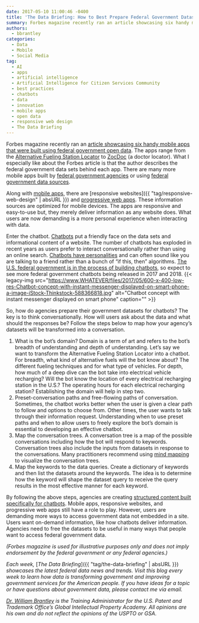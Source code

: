 ```yaml
---
date: 2017-05-10 11:00:46 -0400
title: 'The Data Briefing: How to Best Prepare Federal Government Datasets for Chatbots'
summary: Forbes magazine recently ran an article showcasing six handy mobile apps that were built using federal government open data. The apps range from the Alternative Fueling Station Locator to ZocDoc (a doctor locator). What I especially like about the Forbes article is that the author describes the federal government data sets behind each app. There
authors:
  - bbrantley
categories:
  - Data
  - Mobile
  - Social Media
tag:
  - AI
  - apps
  - artificial intelligence
  - Artificial Intelligence for Citizen Services Community
  - best practices
  - chatbots
  - data
  - innovation
  - mobile apps
  - open data
  - responsive web design
  - The Data Briefing
---
```


Forbes magazine recently ran an [article showcasing six handy mobile apps that were built using federal government open data](https://www.forbes.com/sites/metabrown/2017/04/30/check-out-these-6-handy-apps-that-wouldnt-exist-without-government-open-data/#7180960b6859). The apps range from the [Alternative Fueling Station Locator](http://www.afdc.energy.gov/locator/stations/) to [ZocDoc](https://www.zocdoc.com/) (a doctor locator). What I especially like about the Forbes article is that the author describes the federal government data sets behind each app. There are many more mobile apps built by [federal government agencies](https://www.usa.gov/mobile-apps) or using [federal government data sources](https://www.data.gov/applications).

Along with [mobile apps](https://www.WHATEVER/2016/01/27/the-data-briefing-improving-the-federal-government-through-mobile-apps/), there are [responsive websites]({{ "tag/responsive-web-design" | absURL }}) and [progressive web apps](https://www.WHATEVER/2016/09/20/progressive-web-applications-part-1-the-new-pack-mule-of-the-internet/). These information sources are optimized for mobile devices. The apps are responsive and easy-to-use but, they merely deliver information as any website does. What users are now demanding is a more personal experience when interacting with data.

Enter the chatbot. [Chatbots](https://www.WHATEVER/2016/04/20/the-data-briefing-chatbots-and-the-rise-of-conversational-commerce-and-citizen-experience/) put a friendly face on the data sets and informational content of a website. The number of chatbots has exploded in recent years as users prefer to interact conversationally rather than using an online search. [Chatbots have personalities](https://chatbotsmagazine.com/how-to-write-for-a-bot-ce8afc25e54b?source=email-92b5c875be4d-1493983821063-digest.reader------0-6&sectionName=top) and can often sound like you are talking to a friend rather than a bunch of “if this, then” algorithms. [The U.S. federal government is in the process of building chatbots](http://www.fedtechmagazine.com/article/2017/02/chatbot-here-help), so expect to see more federal government chatbots being released in 2017 and 2018. {{< legacy-img src="https://www.WHATEVER/files/2017/05/600-x-400-low-res-Chatbot-concept-with-instant-messenger-displayed-on-smart-phone-a-image-iStock-Thinkstock-588366818.jpg" alt="Chatbot concept with instant messenger displayed on smart phone" caption="" >}} 

So, how do agencies prepare their government datasets for chatbots? The key is to think conversationally. How will users ask about the data and what should the responses be? Follow the steps below to map how your agency’s datasets will be transformed into a conversation.

  1. What is the bot’s domain? Domain is a term of art and refers to the bot’s breadth of understanding and depth of understanding. Let’s say we want to transform the Alternative Fueling Station Locator into a chatbot. For breadth, what kind of alternative fuels will the bot know about? The different fueling techniques and for what type of vehicles. For depth, how much of a deep dive can the bot take into electrical vehicle recharging? Will the bot know the location of every electrical recharging station in the U.S.? The operating hours for each electrical recharging station? Establishing the domain will help in step two.
  2. Preset-conversation paths and free-flowing paths of conversation. Sometimes, the chatbot works better when the user is given a clear path to follow and options to choose from. Other times, the user wants to talk through their information request. Understanding when to use preset paths and when to allow users to freely explore the bot’s domain is essential to developing an effective chatbot.
  3. Map the conversation trees. A conversation tree is a map of the possible conversations including how the bot will respond to keywords. Conversation trees also include the inputs from datasets in response to the conversations. Many practitioners recommend using [mind mapping](http://www.mindmapping.com/) to visualize the conversation trees.
  4. Map the keywords to the data queries. Create a dictionary of keywords and then list the datasets around the keywords. The idea is to determine how the keyword will shape the dataset query to receive the query results in the most effective manner for each keyword.

By following the above steps, agencies are creating [structured content built specifically for chatbots](https://www.WHATEVER/2013/07/29/how-to-create-open-structured-content/). Mobile apps, responsive websites, and progressive web apps still have a role to play. However, users are demanding more ways to access government data not embedded in a site. Users want on-demand information, like how chatbots deliver information. Agencies need to free the datasets to be useful in many ways that people want to access federal government data.

_(Forbes magazine is used for illustrative purposes only and does not imply endorsement by the federal government or any federal agencies.)_

_Each week,_ [_The Data Briefing_]({{ "tag/the-data-briefing" | absURL }}) _showcases the latest federal data news and trends. Visit this blog every week to learn how data is transforming government and improving government services for the American people. If you have ideas for a topic or have questions about government data, please contact me via email._

[_Dr. William Brantley_](https://www.WHATEVER/author/bbrantley/) _is the Training Administrator for the U.S. Patent and Trademark Office’s Global Intellectual Property Academy. All opinions are his own and do not reflect the opinions of the USPTO or GSA._